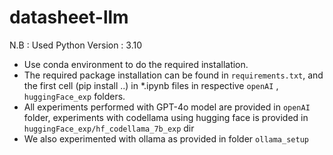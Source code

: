 # datasheet-llm

N.B : Used Python Version : 3.10

- Use conda environment to do the required installation. 
- The required package installation can be found in `requirements.txt`, and the first cell (pip install ..) in *.ipynb files in respective `openAI` , `huggingFace_exp` folders.
- All experiments performed with GPT-4o model are provided in `openAI` folder, experiments with codellama using hugging face is provided in `huggingFace_exp/hf_codellama_7b_exp` dir
- We also experimented with ollama as provided in folder `ollama_setup`
<!-- After cloning this repo, add the env file to the directory (With openAI key)

Run the first cell (pip...) to install all necessary libraries 

Works best in a conda environment 

use uart.pdf for quick testing (estimate ~2 hours to ingest the pdf on CPU),  need to check how to run this using gpu, preferably within generate_text_summaries and generate_image_summaries and encode image 

a vectore store is in the repo, I need to still figure out how to use it instead of ingesting the pdf every time I run the notebook.  -->

